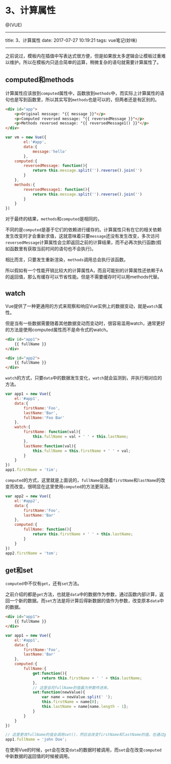 # 3、计算属性

@(VUE)


---

title: 3、计算属性
date: 2017-07-27 10:19:21
tags: vue笔记(妙味)

---

之前说过，模板内在插值中写表达式很方便，但是如果放太多逻辑会让模板过重难以维护。所以在模板内只适合简单的运算，稍微复杂的语句就需要计算属性了。

## computed和methods

计算属性应该放到`computed`属性中，函数放到`methods`中，而实际上计算属性的语句也是写到函数里，所以其实写到`methods`也是可以的，但两者还是有区别的。

```html
<div id="app">
	<p>Original message: "{{ message }}"</p>
	<p>Computed reversed message: "{{ reversedMessage }}"</p>
	<p>Methods reversed message: "{{ reversedMessage1() }}"</p>
</div>
```

```js
var vm = new Vue({
        el:'#app',
        data:{
	        message:'hello'
        },
	computed:{
		reversedMessage: function(){
			return this.message.split('').reverse().join('')
		}
	},
	methods:{
		reversedMessage1: function(){
			return this.message.split('').reverse().join('')
		}
	}
})

```

对于最终的结果，`methods`和`computed`是相同的，

不同的是`computed`是基于它们的依赖进行缓存的。计算属性只有在它的相关依赖发生改变时才会重新求值，这就意味着只要`message`还没有发生改变，多次访问`reversedMessage`计算属性会立即返回之前的计算结果，而不必再次执行函数(假如函数里有获取当前时间的语句也不会执行)。

相比而言，只要发生重新渲染，`methods`调用总会执行该函数。

所以假如有一个性能开销比较大的计算属性A，而且可能别的计算属性还依赖于A的返回值，那么有缓存可以节省性能。但是不需要缓存时可以用methods代替。

## watch

Vue提供了一种更通用的方式来观察和响应Vue实例上的数据变动，就是`watch`属性。

但是当有一些数据需要随着其他数据变动而变动时，很容易滥用watch，通常更好的方法是使用computed属性而不是命令式的watch。

```html
<div id="app1">
	{{ fullName }}
</div>

<div id="app2">
	{{ fullName }}
</div>
```

`watch`的方式，只要`data`中的数据发生变化，`watch`就会监测到，并执行相对应的方法。

```js
var app1 = new Vue({
	el:'#app1',
	data:{
		firstName:'Foo',
		lastName:'Bar',
		fullName:'Foo Bar'
	},
	watch:{
		firstName: function(val){
			this.fullName = val + ' ' + this.lastName;
		},
		lastName:function(val){
			this.fullName = this.firstName + ' ' + val;
		}
	}
})
app1.firstName = 'tim';
```
`computed`的方式，这里就是上面说的，`fullName`会随着`firstName`和`lastName`的改变而改变。很明显在这里使用`computed`的方法更简洁。

```js
var app2 = new Vue({
	el:'#app2',
	data:{
		firstName:'Foo',
		lastName:'Bar'
	},
	computed:{
		fullName: function(){
			return this.firstName + ' ' + this.lastName;
		}
	}
})
app2.firstName = 'tom';
```

## get和set

`computed`中不仅有`get`，还有`set`方法。

之前介绍的都是`get`方法，也就是`data`中的数据作为参数，通过函数内部计算，返回一个新的数据。而`set`方法是将计算后得新数据的值作为参数，改变原本`data`中的数据。

```html
<div id="app1">
	{{ fullName }}
</div>
```

```js
var app1 = new Vue({
	el:'#app1',
	data:{
		firstName:'Foo',
		lastName:'Bar'
	},
	computed:{
		fullName:{
			get:function(){
				return this.firstName + ' ' + this.lastName;
			},
			// 这里会将fullName的值最为参数传进来。
			set:function(newValue){
				var name = newValue.split(' ');
				this.firstName = name[0];
				this.lastName = name[name.length - 1];
			}
		}
	}
})

// 这里更改fullName的值会调用set()，然后会改变firstName和lastName的值。在通过get展示在html中
app1.fullName = 'john Doe';

```

在使用Vue的时候，`get`会在改变`data`的数据时被调用，而`set`会在改变`computed`中新数据的返回值的时候被调用。
